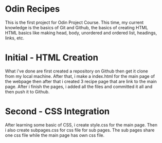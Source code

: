 # Odin Recipes
This is the first project for Odin Project Course.
This time, my current knowledge is the basics of Git and Github, the basics of creating HTML
HTML basics like making head, body, unordered and ordered list, headings, links, etc.
 # Initial - HTML Creation
 What i've done are first created a repository on Github then
 get it clone from my local machine. After that, i make a index.html for the main page of the webpage
 then after that i created 3 recipe page that are link to the main page.
 After i finish the pages, i added all the files and committed it all and then push it to Github.
 # Second - CSS Integration
 After learning some basic of CSS, i create style.css for the main page. Then i also create subpages.css for
 css file for sub pages. The sub pages share one css file while the main page has own css file.